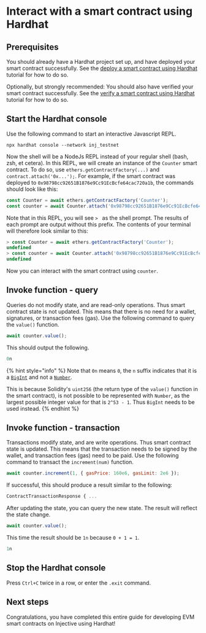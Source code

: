 # Interact with a smart contract using Hardhat

## Prerequisites

You should already have a Hardhat project set up, and have deployed your smart contract successfully.
See the [deploy a smart contract using Hardhat](./deploy-hardhat.md) tutorial for how to do so.

Optionally, but strongly recommended: You should also have verified your smart contract successfully.
See the [verify a smart contract using Hardhat](./verify-hardhat.md) tutorial for how to do so.

## Start the Hardhat console

Use the following command to start an interactive Javascript REPL.

```shell
npx hardhat console --network inj_testnet
```

Now the shell will be a NodeJs REPL instead of your regular shell (bash, zsh, et cetera).
In this REPL, we will create an instance of the `Counter` smart contract.
To do so, use `ethers.getContractFactory(...)` and `contract.attach('0x...');`.
For example, if the smart contract was deployed to `0x98798cc92651B1876e9Cc91EcBcfe64cac720a1b`, the commands should look like this:

```js
const Counter = await ethers.getContractFactory('Counter');
const counter = await Counter.attach('0x98798cc92651B1876e9Cc91EcBcfe64cac720a1b');
```

Note that in this REPL, you will see `> ` as the shell prompt.
The results of each prompt are output without this prefix.
The contents of your terminal will therefore look similar to this:

```js
> const Counter = await ethers.getContractFactory('Counter');
undefined
> const counter = await Counter.attach('0x98798cc92651B1876e9Cc91EcBcfe64cac720a1b');
undefined
```

Now you can interact with the smart contract using `counter`.

## Invoke function - query

Queries do not modify state, and are read-only operations.
Thus smart contract state is not updated.
This means that there is no need for a wallet, signatures, or transaction fees (gas).
Use the following command to query the `value()` function.

```js
await counter.value();
```

This should output the following.

```js
0n
```

{% hint style="info" %}
Note that `0n` means `0`, the `n` suffix indicates that it is
a [`BigInt`](https://developer.mozilla.org/en-US/docs/Web/JavaScript/Reference/Global_Objects/BigInt)
and not a [`Number`](https://developer.mozilla.org/en-US/docs/Web/JavaScript/Reference/Global_Objects/Number).

This is because Solidity's `uint256` (the return type of the `value()` function in the smart contract),
is not possible to be represented with `Number`,
as the largest possible integer value for that is `2^53 - 1`.
Thus `BigInt` needs to be used instead.
{% endhint %}

## Invoke function - transaction

Transactions modify state, and are write operations.
Thus smart contract state is updated.
This means that the transaction needs to be signed by the wallet, and transaction fees (gas) need to be paid.
Use the following command to transact the `increment(num)` function.

```js
await counter.increment(1, { gasPrice: 160e6, gasLimit: 2e6 });
```

If successful, this should produce a result similar to the following:

```js
ContractTransactionResponse { ...
```

After updating the state, you can query the new state.
The result will reflect the state change.

```js
await counter.value();
```

This time the result should be `1n` because `0 + 1 = 1`.

```js
1n
```

## Stop the Hardhat console

Press `Ctrl+C` twice in a row, or enter the `.exit` command.

## Next steps

Congratulations, you have completed this entire guide for developing EVM smart contracts on Injective using Hardhat!
